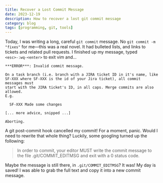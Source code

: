 ```yaml
---
title: Recover a Lost Commit Message
date: 2023-12-19
description: How to recover a lost git commit message
category: blog
tags: [programming, git, tools]
---
```


Today, I was writing a long, careful `git commit` message. No `git commit -m "fixes"` for me—this was a real novel. It had bulleted lists, and links to tickets and related pull requests. I finished up my message, typed `<esc>-:wq-<enter>` to exit vim and...

```
***ERROR***: Invalid commit message.

On a task branch (i.e. branch with a JIRA ticket ID in it's name, like
SF-XXX where SF-XXX is the id of your Jira ticket), all commit messages must
start with the JIRA ticket's ID, in all caps. Merge commits are also allowed.
E.g.

  SF-XXX Made some changes

[... more advice, snipped ...]

Aborting.
```

A git post-commit hook cancelled my commit! For a moment, panic. Would I need to rewrite that whole thing? Luckily, some googling turned up the following:

> In order to commit, your editor MUST write the commit message to the file .git/COMMIT_EDITMSG and exit with a 0 status code.

Maybe the message is still there, in `.git/COMMIT_EDITMSG`? It was! My day is saved! I was able to grab the full text and copy it into a new commit message.
